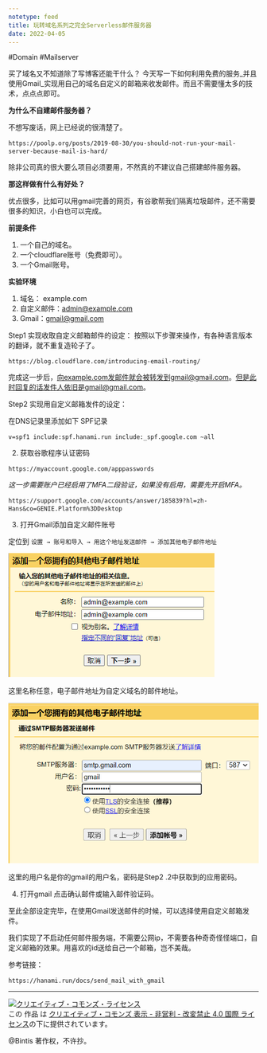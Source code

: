 ```yaml
---
notetype: feed
title: 玩转域名系列之完全Serverless邮件服务器
date: 2022-04-05 
---
```


#Domain #Mailserver

买了域名又不知道除了写博客还能干什么？ 今天写一下如何利用免费的服务_并且使用Gmail_实现用自己的域名自定义的邮箱来收发邮件。而且不需要懂太多的技术，点点点即可。

**为什么不自建邮件服务器？**

不想写废话，网上已经说的很清楚了。

    https://poolp.org/posts/2019-08-30/you-should-not-run-your-mail-server-because-mail-is-hard/

除非公司真的很大要么项目必须要用，不然真的不建议自己搭建邮件服务器。

**那这样做有什么有好处？**

优点很多，比如可以用gmail完善的网页，有谷歌帮我们隔离垃圾邮件，还不需要很多的知识，小白也可以完成。

**前提条件**

1.  一个自己的域名。    
2.  一个cloudflare账号（免费即可）。
3.  一个Gmail账号。

**实验环境**

1.  域名： example.com
2.  自定义邮件：admin@example.com
4.  Gmail：gmail@gmail.com
    

Step1 实现收取自定义邮箱邮件的设定： 按照以下步骤来操作，有各种语言版本的翻译，就不重复造轮子了。

```
https://blog.cloudflare.com/introducing-email-routing/
```


完成这一步后，向example.com发邮件就会被转发到gmail@gmail.com。但是此时回复的话发件人依旧是gmail@gmail.com。

Step2 实现用自定义邮箱发件的设定：

  在DNS记录里添加如下 SPF记录

    v=spf1 include:spf.hanami.run include:_spf.google.com ~all


2. 获取谷歌程序认证密码

```
https://myaccount.google.com/apppasswords
```

_这一步需要账户已经启用了MFA二段验证，如果没有启用，需要先开启MFA。_

```
https://support.google.com/accounts/answer/185839?hl=zh-Hans&co=GENIE.Platform%3DDesktop
```



3. 打开Gmail添加自定义邮件账号

定位到 `设置 → 账号和导入 → 用这个地址发送邮件 → 添加其他电子邮件地址`

![](/uploads/2022-04-05-230335.png)

这里名称任意，电子邮件地址为自定义域名的邮件地址。

![](/uploads/2022-04-05-230609.png)

这里的用户名是你的gmail的用户名，密码是Step2 .2中获取到的应用密码。

4. 打开gmail 点击确认邮件或输入邮件验证码。

至此全部设定完毕，在使用Gmail发送邮件的时候，可以选择使用自定义邮箱发件。

我们实现了不启动任何邮件服务端，不需要公网ip，不需要各种奇奇怪怪端口，自定义邮箱的效果。用喜欢的id送给自己一个邮箱，岂不美哉。


参考链接：
```
https://hanami.run/docs/send_mail_with_gmail
```



***

<a rel="license" href="http://creativecommons.org/licenses/by-nc-nd/4.0/"><img alt="クリエイティブ・コモンズ・ライセンス" style="border-width:0" src="https://i.creativecommons.org/l/by-nc-nd/4.0/88x31.png" /></a><br />この 作品 は <a rel="license" href="http://creativecommons.org/licenses/by-nc-nd/4.0/">クリエイティブ・コモンズ 表示 - 非営利 - 改変禁止 4.0 国際 ライセンス</a>の下に提供されています。

@Bintis 著作权，不许抄。
